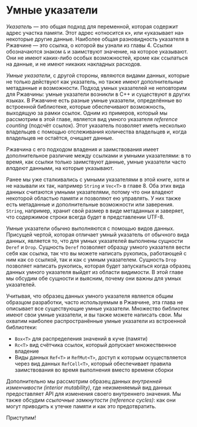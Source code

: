# Умные указатели

*Указатель* — это общая подход для переменной, которая содержит адрес участка памяти. Этот адрес «относится к», или «указывает на» некоторые другие данные. Наиболее общая разновидность указателя в Ржавчине — это ссылка, о которой вы узнали из главы 4. Ссылки обозначаются знаком `&` и заимствуют значение, на которое указывают. Они не имеют каких-либо особых возможностей, кроме как ссылаться на данные, и не имеют никаких накладных расходов.

*Умные указатели*, с другой стороны, являются видами данных, которые не только действуют как указатель, но также имеют дополнительные метаданные и возможности. Подход умных указателей не неповторим для Ржавчины: умные указатели возникли в C++ и существуют в других языках. В Ржавчине есть разные умные указатели, определённые во встроенной библиотеке, которые обеспечивают возможность, выходящую за рамки ссылок. Одним из примеров, который мы рассмотрим в этой главе, является вид умного указателя *reference counting* (подсчёт ссылок). Этот указатель позволяет иметь несколько владельцев с помощью отслеживания количества владельцев и, когда владельцев не остаётся, очищает данные.

Ржавчина с его подходом владения и заимствования имеет дополнительное различие между ссылками и умными указателями: в то время, как ссылки только заимствуют данные, умные указатели часто *владеют* данными, на которые указывают.

Ранее мы уже сталкивались с умными указателями в этой книге, хотя и не называли их так, например `String` и `Vec<T>` в главе 8. Оба этих вида данных считаются умными указателями, потому что они владеют некоторой областью памяти и позволяют ею управлять. У них также есть метаданные и дополнительные возможности или заверения. `String`, например, хранит свой размер в виде метаданных и заверяет, что содержимое строки всегда будет в представлении UTF-8.

Умные указатели обычно выполняются с помощью видов данных. Присущей чертой, которая отличает умный указатель от обычного вида данных, является то, что для умных указателей выполнены сущности `Deref` и `Drop`. Сущность `Deref` позволяет образцу умного указателя вести себя как ссылка, так что вы можете написать рукопись, работающей с ним как со ссылкой, так и как с умным указателем. Сущность `Drop` позволяет написать рукопись, которая будет запускаться когда образец данных умного указателя выйдет из области видимости. В этой главе мы обсудим обе сущности и выясним, почему они важны для умных указателей.

Учитывая, что образец данных умного указателя является общим образцом разработки, часто используемым в Ржавчине, эта глава не описывает все существующие умные указатели. Множество библиотек имеют свои умные указатели, и вы также можете написать свои. Мы охватим наиболее распространённые умные указатели из встроенной библиотеки:

- `Box<T>` для распределения значений в куче (памяти)
- `Rc<T>` вид счётчика ссылок, который допускает множественное владение
- Виды данных `Ref<T>` и `RefMut<T>`, доступ к которым осуществляется через вид данных `RefCell<T>`, который обеспечивает правила заимствования во время выполнения вместо времени сборки

Дополнительно мы рассмотрим образец данных *внутренней изменчивости (interior mutability)*, где неизменяемый вид данных предоставляет API для изменения своего внутреннего значения. Мы также обсудим *ссылочные замкнутости (reference cycles)*: как они могут приводить к утечке памяти и как это предотвратить.

Приступим!
